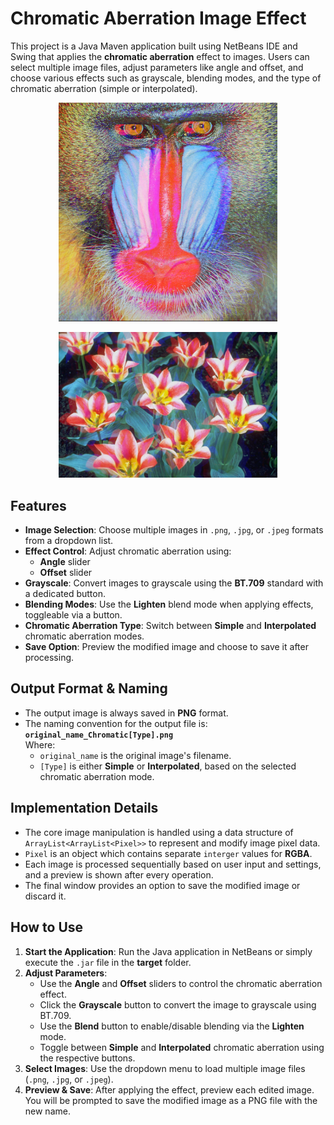 # Chromatic Aberration Image Effect

This project is a Java Maven application built using NetBeans IDE and Swing that applies the **chromatic aberration** effect to images. Users can select multiple image files, adjust parameters like angle and offset, and choose various effects such as grayscale, blending modes, and the type of chromatic aberration (simple or interpolated).

<p align="center">
  <img src="tests/baboon_Chromatic%5BSimple%5D.png" width="350" alt="Example 1">
</p>

<p align="center">
  <img src="tests/tulips_Chromatic%5BInterpolated%5D.png" width="350" alt="Example 2">
</p>

## Features

- **Image Selection**: Choose multiple images in `.png`, `.jpg`, or `.jpeg` formats from a dropdown list.
- **Effect Control**: Adjust chromatic aberration using:
  - **Angle** slider
  - **Offset** slider
- **Grayscale**: Convert images to grayscale using the **BT.709** standard with a dedicated button.
- **Blending Modes**: Use the **Lighten** blend mode when applying effects, toggleable via a button.
- **Chromatic Aberration Type**: Switch between **Simple** and **Interpolated** chromatic aberration modes.
- **Save Option**: Preview the modified image and choose to save it after processing.

## Output Format & Naming

- The output image is always saved in **PNG** format.
- The naming convention for the output file is:  
  **`original_name_Chromatic[Type].png`**  
  Where:
  - `original_name` is the original image's filename.
  - `[Type]` is either **Simple** or **Interpolated**, based on the selected chromatic aberration mode.

## Implementation Details

- The core image manipulation is handled using a data structure of `ArrayList<ArrayList<Pixel>>` to represent and modify image pixel data.
- `Pixel` is an object which contains separate `interger` values for **RGBA**.
- Each image is processed sequentially based on user input and settings, and a preview is shown after every operation.
- The final window provides an option to save the modified image or discard it.

## How to Use

1. **Start the Application**: Run the Java application in NetBeans or simply execute the `.jar` file in the **target** folder.
2. **Adjust Parameters**:
   - Use the **Angle** and **Offset** sliders to control the chromatic aberration effect.
   - Click the **Grayscale** button to convert the image to grayscale using BT.709.
   - Use the **Blend** button to enable/disable blending via the **Lighten** mode.
   - Toggle between **Simple** and **Interpolated** chromatic aberration using the respective buttons.
3. **Select Images**: Use the dropdown menu to load multiple image files (`.png`, `.jpg`, or `.jpeg`).
4. **Preview & Save**: After applying the effect, preview each edited image. You will be prompted to save the modified image as a PNG file with the new name.
